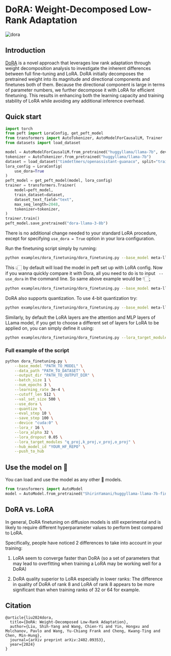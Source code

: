# DoRA: Weight-Decomposed Low-Rank Adaptation

![dora](https://i.ytimg.com/vi/m7KQdGSr0Dg/maxresdefault.jpg)


## Introduction
[DoRA](https://huggingface.co/papers/2402.09353) is a novel approach that leverages low rank adaptation through weight decomposition analysis to investigate the inherent differences between full fine-tuning and LoRA. DoRA initially decomposes the pretrained weight into its magnitude and directional components and finetunes both of them. Because the directional component is large in terms of parameter numbers, we further decompose it with LoRA for efficient finetuning. This results in enhancing both the learning capacity and training stability of LoRA while avoiding any additional inference overhead.

## Quick start
```python
import torch
from peft import LoraConfig, get_peft_model
from transformers import AutoTokenizer, AutoModelForCausalLM, Trainer
from datasets import load_dataset

model = AutoModelForCausalLM.from_pretrained("huggyllama/llama-7b", device_map="cuda")
tokenizer = AutoTokenizer.from_pretrained("huggyllama/llama-7b")
dataset = load_dataset("timdettmers/openassistant-guanaco", split="train")
lora_config = LoraConfig(
    use_dora=True
)
peft_model = get_peft_model(model, lora_config)
trainer = transformers.Trainer(
    model=peft_model,
    train_dataset=dataset,
    dataset_text_field="text",
    max_seq_length=2048,
    tokenizer=tokenizer,
)
trainer.train()
peft_model.save_pretrained("dora-llama-3-8b")
```

There is no additional change needed to your standard LoRA procedure, except for specifying `use_dora = True` option in your lora configuration.


Run the finetuning script simply by running:
```bash
python examples/dora_finetuning/dora_finetuning.py --base_model meta-llama/Meta-Llama-3-8B --data_path timdettmers/openassistant-guanaco
```
This 👆🏻 by default will load the model in peft set up with LoRA config. Now if you wanna quickly compare it with Dora, all you need to do is to input ` --use_dora` in the command line. So same above example would be 👇🏻;

```bash
python examples/dora_finetuning/dora_finetuning.py --base_model meta-llama/Meta-Llama-3-8B --data_path timdettmers/openassistant-guanaco --use_dora 
```

DoRA also supports quantization. To use 4-bit quantization try:

```bash
python examples/dora_finetuning/dora_finetuning.py --base_model meta-llama/Meta-Llama-3-8B --quantize
```

Similarly, by default the LoRA layers are the attention and MLP layers of LLama model, if you get to choose a different set of layers for LoRA to be applied on, you can simply define it using:
```bash
python examples/dora_finetuning/dora_finetuning.py --lora_target_modules "q_proj,k_proj,v_proj,o_proj" 
```

### Full example of the script 
```bash
python dora_finetuning.py \
    --base_model "PATH_TO_MODEL" \
    --data_path "PATH_TO_DATASET" \
    --output_dir "PATH_TO_OUTPUT_DIR" \
    --batch_size 1 \
    --num_epochs 3 \
    --learning_rate 3e-4 \
    --cutoff_len 512 \
    --val_set_size 500 \
    --use_dora \
    --quantize \
    --eval_step 10 \
    --save_step 100 \
    --device "cuda:0" \
    --lora_r 16 \
    --lora_alpha 32 \
    --lora_dropout 0.05 \
    --lora_target_modules "q_proj,k_proj,v_proj,o_proj" \
    --hub_model_id "YOUR_HF_REPO" \
    --push_to_hub
```
## Use the model on 🤗
You can load and use the model as any other 🤗 models.
```python
from transformers import AutoModel
model = AutoModel.from_pretrained("ShirinYamani/huggyllama-llama-7b-finetuned")
```

## DoRA vs. LoRA
In general, DoRA finetuning on diffusion models is still experimental and is likely to require different hyperparameter values to perform best compared to LoRA.

Specifically, people have noticed 2 differences to take into account in your training:

1. LoRA seem to converge faster than DoRA (so a set of parameters that may lead to overfitting when training a LoRA may be working well for a DoRA)

2. DoRA quality superior to LoRA especially in lower ranks: The difference in quality of DoRA of rank 8 and LoRA of rank 8 appears to be more significant than when training ranks of 32 or 64 for example.


## Citation
```
@article{liu2024dora,
  title={DoRA: Weight-Decomposed Low-Rank Adaptation},
  author={Liu, Shih-Yang and Wang, Chien-Yi and Yin, Hongxu and Molchanov, Pavlo and Wang, Yu-Chiang Frank and Cheng, Kwang-Ting and Chen, Min-Hung},
  journal={arXiv preprint arXiv:2402.09353},
  year={2024}
}
```
